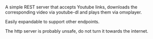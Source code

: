 A simple REST server that accepts Youtube links, downloads the corresponding video via youtube-dl and plays them via omxplayer.

Easily expandable to support other endpoints.

The http server is probably unsafe, do not turn it towards the internet.
